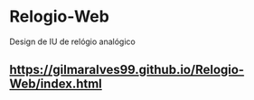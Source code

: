 # Relogio-Web
Design de IU de relógio analógico 
## https://gilmaralves99.github.io/Relogio-Web/index.html
